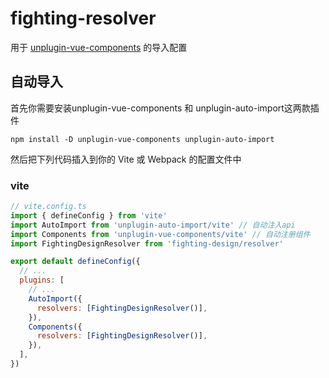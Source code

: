 # fighting-resolver

用于 [unplugin-vue-components](https://github.com/antfu/unplugin-vue-components) 的导入配置

## 自动导入

首先你需要安装unplugin-vue-components 和 unplugin-auto-import这两款插件

```node
npm install -D unplugin-vue-components unplugin-auto-import
```
然后把下列代码插入到你的 Vite 或 Webpack 的配置文件中
### vite

```js
// vite.config.ts
import { defineConfig } from 'vite'
import AutoImport from 'unplugin-auto-import/vite' // 自动注入api
import Components from 'unplugin-vue-components/vite' // 自动注册组件
import FightingDesignResolver from 'fighting-design/resolver'

export default defineConfig({
  // ...
  plugins: [
    // ...
    AutoImport({
      resolvers: [FightingDesignResolver()],
    }),
    Components({
      resolvers: [FightingDesignResolver()],
    }),
  ],
})
```